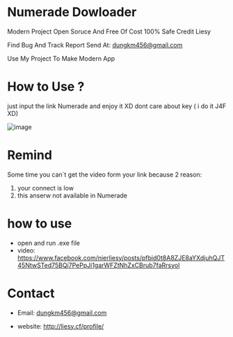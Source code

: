 # Numerade Dowloader

Modern Project Open Soruce And Free Of Cost 100% Safe Credit Liesy

Find Bug And Track Report Send At: dungkm456@gmail.com

Use My Project To Make Modern App
# How to Use ?
just input the link Numerade and enjoy it XD
dont care about key ( i do it J4F XD)

![image](https://user-images.githubusercontent.com/63604038/209435767-aba4bf48-1d11-4f19-87cd-52e980d21eff.png)

# Remind

Some time you can`t get the video form your link because 2 reason:
1. your connect is low
2. this anserw not available in Numerade 

# how to use
- open and run .exe file
- video: https://www.facebook.com/nierliesy/posts/pfbid0t8A8ZJE8aYXdjuhQJT45NtwSTed75BQi7PePpJi1garWFZtNhZxCBrub7faRrsyol
# Contact 
- Email: dungkm456@gmail.com

- website: http://liesy.cf/profile/

